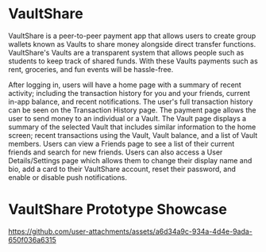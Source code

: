 # VaultShare
VaultShare is a peer-to-peer payment app that allows users to create group wallets known as Vaults to share money alongside direct transfer functions. VaultShare's Vaults are a transparent system that allows people such as students to keep track of shared funds. With these Vaults payments such as rent, groceries, and fun events will be hassle-free.

After logging in, users will have a home page with a summary of recent activity; including the transaction history for you and your friends, current in-app balance, and recent notifications. The user's full transaction history can be seen on the Transaction History page. The payment page allows the user to send money to an individual or a Vault. The Vault page displays a summary of the selected Vault that includes similar information to the home screen; recent transactions using the Vault, Vault balance, and a list of Vault members. Users can view a Friends page to see a list of their current friends and search for new friends. Users can also access a User Details/Settings page which allows them to change their display name and bio, add a card to their VaultShare account, reset their password, and enable or disable push notifications.

# VaultShare Prototype Showcase


https://github.com/user-attachments/assets/a6d34a9c-934a-4d4e-9ada-650f036a6315

